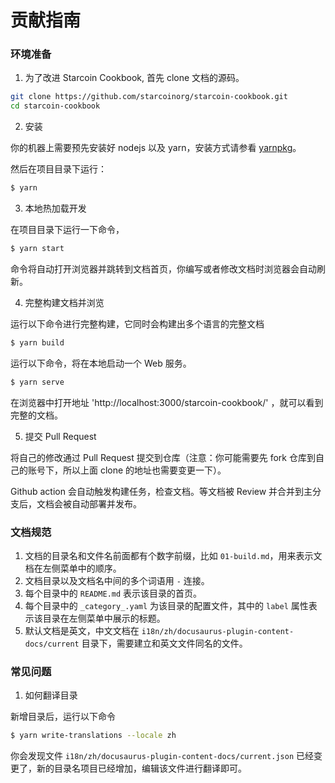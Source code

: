# 贡献指南

### 环境准备

1. 为了改进 Starcoin Cookbook, 首先 clone 文档的源码。

```bash
git clone https://github.com/starcoinorg/starcoin-cookbook.git
cd starcoin-cookbook
```

2. 安装

你的机器上需要预先安装好 nodejs 以及 yarn，安装方式请参看 [yarnpkg](https://yarnpkg.com/getting-started/install)。 

然后在项目目录下运行：

```bash
$ yarn
```

3. 本地热加载开发

在项目目录下运行一下命令，

```bash
$ yarn start
```

命令将自动打开浏览器并跳转到文档首页，你编写或者修改文档时浏览器会自动刷新。

4. 完整构建文档并浏览

运行以下命令进行完整构建，它同时会构建出多个语言的完整文档

```bash
$ yarn build
```

运行以下命令，将在本地启动一个 Web 服务。

```bash
$ yarn serve 
```

在浏览器中打开地址 'http://localhost:3000/starcoin-cookbook/' ，就可以看到完整的文档。

5. 提交 Pull Request

将自己的修改通过 Pull Request 提交到仓库（注意：你可能需要先 fork 仓库到自己的账号下，所以上面 clone 的地址也需要变更一下）。

Github action 会自动触发构建任务，检查文档。等文档被 Review 并合并到主分支后，文档会被自动部署并发布。


### 文档规范

1. 文档的目录名和文件名前面都有个数字前缀，比如 `01-build.md`，用来表示文档在左侧菜单中的顺序。
2. 文档目录以及文档名中间的多个词语用 `-` 连接。 
3. 每个目录中的 `README.md` 表示该目录的首页。
4. 每个目录中的 `_category_.yaml` 为该目录的配置文件，其中的 `label` 属性表示该目录在左侧菜单中展示的标题。
5. 默认文档是英文，中文文档在 `i18n/zh/docusaurus-plugin-content-docs/current` 目录下，需要建立和英文文件同名的文件。



### 常见问题

1. 如何翻译目录

新增目录后，运行以下命令

```bash
$ yarn write-translations --locale zh
```

你会发现文件 `i18n/zh/docusaurus-plugin-content-docs/current.json` 已经变更了，新的目录名项目已经增加，编辑该文件进行翻译即可。